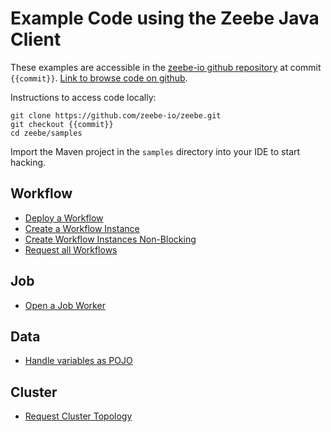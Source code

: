 # Example Code using the Zeebe Java Client

These examples are accessible in the [zeebe-io github repository](https://github.com/zeebe-io/zeebe/) at commit `{{commit}}`. [Link to browse code on github](https://github.com/zeebe-io/zeebe/tree/{{commit}}/samples).

Instructions to access code locally:

```
git clone https://github.com/zeebe-io/zeebe.git
git checkout {{commit}}
cd zeebe/samples
```

Import the Maven project in the `samples` directory into your IDE to start hacking.

## Workflow

* [Deploy a Workflow](java-client-examples/workflow-deploy.html)
* [Create a Workflow Instance](java-client-examples/workflow-instance-create.html)
* [Create Workflow Instances Non-Blocking](java-client-examples/workflow-instance-create-nonblocking.html)
* [Request all Workflows](java-client-examples/workflow-deployment-request.html)

## Job

* [Open a Job Worker](java-client-examples/job-worker-open.html)

## Data

* [Handle variables as POJO](java-client-examples/data-pojo.html)

## Cluster

* [Request Cluster Topology](java-client-examples/cluster-topology-request.html)
